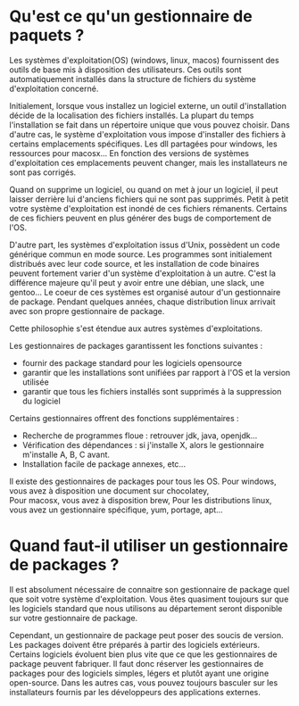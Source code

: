 # Qu'est ce qu'un gestionnaire de paquets ?

Les systèmes d'exploitation(OS) (windows, linux, macos) fournissent des outils de base mis à disposition des utilisateurs. Ces outils sont automatiquement installés dans la structure de fichiers du système d'exploitation concerné.

Initialement, lorsque vous installez un logiciel externe, un outil d'installation décide de la localisation des fichiers installés. La plupart du temps l'installation se fait dans un répertoire unique que vous pouvez choisir. Dans d'autre cas, le système d'exploitation vous impose d'installer des fichiers à certains emplacements spécifiques. Les dll partagées pour windows, les ressources pour macosx...
En fonction des versions de systèmes d'exploitation ces emplacements peuvent changer, mais les installateurs ne sont pas corrigés.

Quand on supprime un logiciel, ou quand on met à jour un logiciel, il peut laisser derrière lui d'anciens fichiers qui ne sont pas supprimés. Petit à petit votre système d'exploitation est inondé de ces fichiers rémanents. Certains de ces fichiers peuvent en plus générer des bugs de comportement de l'OS.

D'autre part, les systèmes d'exploitation issus d'Unix, possèdent un code générique commun en mode source. Les programmes sont initialement distribués avec leur code source, et les installation de code binaires peuvent fortement varier d'un système d'exploitation à un autre. C'est la différence majeure qu'il peut y avoir entre une débian, une slack, une gentoo... Le coeur de ces systèmes est organisé autour d'un gestionnaire de package. Pendant quelques années, chaque distribution linux arrivait avec son propre gestionnaire de package.

Cette philosophie s'est étendue aux autres systèmes d'exploitations.

Les gestionnaires de packages garantissent les fonctions suivantes :
 - fournir des package standard pour les logiciels opensource
 - garantir que les installations sont unifiées par rapport à l'OS et la version utilisée
 - garantir que tous les fichiers installés sont supprimés à la suppression du logiciel

Certains gestionnaires offrent des fonctions supplémentaires :
 - Recherche de programmes floue : retrouver jdk, java, openjdk...
 - Vérification des dépendances : si j'installe X, alors le gestionnaire m'installe A, B, C avant.
 - Installation facile de package annexes, etc...

Il existe des gestionnaires de packages pour tous les OS.
Pour windows, vous avez à disposition une document sur chocolatey,  
Pour macosx, vous avez à disposition brew,
Pour les distributions linux, vous avez un gestionnaire spécifique, yum, portage, apt...

# Quand faut-il utiliser un gestionnaire de packages ?
Il est absolument nécessaire de connaitre son gestionnaire de package quel que soit votre système d'exploitation. Vous êtes quasiment toujours sur que les logiciels standard que nous utilisons au département seront disponible sur votre gestionnaire de package.

Cependant, un gestionnaire de package peut poser des soucis de version. Les packages doivent être préparés à partir des logiciels extérieurs. Certains logiciels évoluent bien plus vite que ce que les gestionnaires de package peuvent fabriquer. Il faut donc réserver les gestionnaires de packages pour des logiciels simples, légers et plutôt ayant une origine open-source. Dans les autres cas, vous pouvez toujours basculer sur les installateurs fournis par les développeurs des applications externes.
